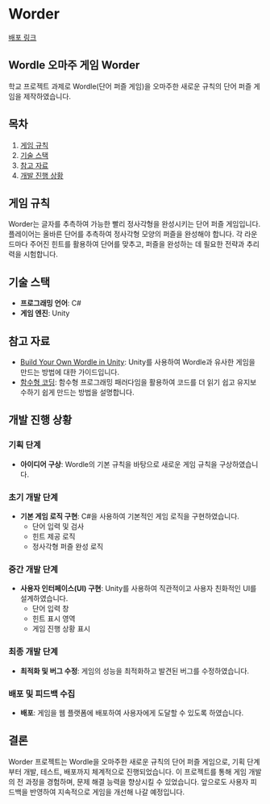 # Worder
[배포 링크](https://worder-seven.vercel.app)

## Wordle 오마주 게임 Worder 

학교 프로젝트 과제로 Wordle(단어 퍼즐 게임)을 오마주한 새로운 규칙의 단어 퍼즐 게임을 제작하였습니다.

## 목차

1. [게임 규칙](#게임-규칙)
2. [기술 스택](#기술-스택)
3. [참고 자료](#참고-자료)
4. [개발 진행 상황](#개발-진행-상황)

## 게임 규칙

Worder는 글자를 추측하여 가능한 빨리 정사각형을 완성시키는 단어 퍼즐 게임입니다. 플레이어는 올바른 단어를 추측하여 정사각형 모양의 퍼즐을 완성해야 합니다. 각 라운드마다 주어진 힌트를 활용하여 단어를 맞추고, 퍼즐을 완성하는 데 필요한 전략과 추리력을 시험합니다.

## 기술 스택

- **프로그래밍 언어**: C#
- **게임 엔진**: Unity

## 참고 자료

- [Build Your Own Wordle in Unity](https://lootlocker.com/guides/how-to-make-wordle-in-unity-part-1): Unity를 사용하여 Wordle과 유사한 게임을 만드는 방법에 대한 가이드입니다.
- [함수형 코딩](https://www.yes24.com/Product/Goods/108748841): 함수형 프로그래밍 패러다임을 활용하여 코드를 더 읽기 쉽고 유지보수하기 쉽게 만드는 방법을 설명합니다.

## 개발 진행 상황

### 기획 단계
- **아이디어 구상**: Wordle의 기본 규칙을 바탕으로 새로운 게임 규칙을 구상하였습니다.

### 초기 개발 단계
- **기본 게임 로직 구현**: C#을 사용하여 기본적인 게임 로직을 구현하였습니다. 
  - 단어 입력 및 검사
  - 힌트 제공 로직
  - 정사각형 퍼즐 완성 로직

### 중간 개발 단계
- **사용자 인터페이스(UI) 구현**: Unity를 사용하여 직관적이고 사용자 친화적인 UI를 설계하였습니다.
  - 단어 입력 창
  - 힌트 표시 영역
  - 게임 진행 상황 표시

### 최종 개발 단계
- **최적화 및 버그 수정**: 게임의 성능을 최적화하고 발견된 버그를 수정하였습니다.

### 배포 및 피드백 수집
- **배포**: 게임을 웹 플랫폼에 배포하여 사용자에게 도달할 수 있도록 하였습니다.

## 결론

Worder 프로젝트는 Wordle을 오마주한 새로운 규칙의 단어 퍼즐 게임으로, 기획 단계부터 개발, 테스트, 배포까지 체계적으로 진행되었습니다. 이 프로젝트를 통해 게임 개발의 전 과정을 경험하며, 문제 해결 능력을 향상시킬 수 있었습니다. 앞으로도 사용자 피드백을 반영하여 지속적으로 게임을 개선해 나갈 예정입니다.
